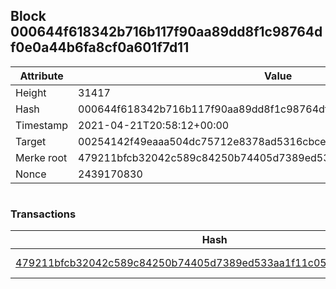 ## Block 000644f618342b716b117f90aa89dd8f1c98764df0e0a44b6fa8cf0a601f7d11

Attribute | Value
--- | ---
Height | 31417
Hash | 000644f618342b716b117f90aa89dd8f1c98764df0e0a44b6fa8cf0a601f7d11
Timestamp | 2021-04-21T20:58:12+00:00
Target | 00254142f49eaaa504dc75712e8378ad5316cbcead634704b3734b6271167cc4
Merke root | 479211bfcb32042c589c84250b74405d7389ed533aa1f11c054012f55904052e
Nonce | 2439170830

```

```

### Transactions

Hash | Amount
--- | ---
[479211bfcb32042c589c84250b74405d7389ed533aa1f11c054012f55904052e](479211bfcb32042c589c84250b74405d7389ed533aa1f11c054012f55904052e.md) | 10.00000000 SKEPTI 
